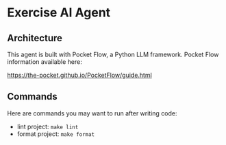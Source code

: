 # Exercise AI Agent

## Architecture

This agent is built with Pocket Flow, a Python LLM framework. Pocket Flow information available here:

https://the-pocket.github.io/PocketFlow/guide.html

## Commands

Here are commands you may want to run after writing code:

- lint project: `make lint`
- format project: `make format`
